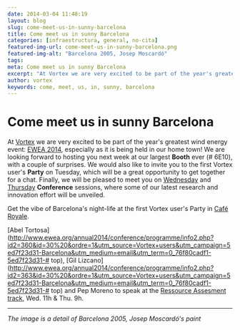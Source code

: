 ```yaml
---
date: 2014-03-04 11:48:19
layout: blog
slug: come-meet-us-in-sunny-barcelona
title: Come meet us in sunny Barcelona
categories: [infraestructura, general, no-cita]
featured-img-url: come-meet-us-in-sunny-barcelona.png
featured-img-alt: "Barcelona 2005, Josep Moscardó"
tags:
meta: Come meet us in sunny Barcelona
excerpt: "At Vortex we are very excited to be part of the year's greatest wind energy event: EWEA 2014, especially as it is being held in our home town!"
author: vortex
keywords: come, meet, us, in, sunny, barcelona
---
```


# Come meet us in sunny Barcelona

At [Vortex](http://www.vortex.es/?utm_source=Vortex+users&utm_campaign=5ed7f23d31-Barcelona&utm_medium=email&utm_term=0_76f80cadf1-5ed7f23d31-) we are very excited to be part of the year's greatest wind energy event: [EWEA 2014](http://www.ewea.org/annual2014?utm_source=Vortex+users&utm_campaign=5ed7f23d31-Barcelona&utm_medium=email&utm_term=0_76f80cadf1-5ed7f23d31-), especially as it is being held in our home town!  We are looking forward to hosting you next week at our largest **Booth** ever (# 6E10), with a couple of surprises. We would also like to invite you to the first Vortex user's **Party** on Tuesday, which will be a great opportunity to get together for a chat. Finally, we will be pleased to meet you on [Wednesday](http://www.ewea.org/annual2014/conference/programme/info.php?id=30&utm_source=Vortex+users&utm_campaign=5ed7f23d31-Barcelona&utm_medium=email&utm_term=0_76f80cadf1-5ed7f23d31-) and [Thursday](http://www.ewea.org/annual2014/conference/programme/info.php?id=40&utm_source=Vortex+users&utm_campaign=5ed7f23d31-Barcelona&utm_medium=email&utm_term=0_76f80cadf1-5ed7f23d31-) **Conference** sessions, where some of our latest research and innovation effort will be unveiled.

Get the vibe of Barcelona's night-life at the first Vortex user's Party in [Café Royale](http://www.timeout.com/barcelona/music-and-nightlife/cafe-royale?utm_source=Vortex+users&utm_campaign=5ed7f23d31-Barcelona&utm_medium=email&utm_term=0_76f80cadf1-5ed7f23d31-).

[Abel Tortosa](http://www.ewea.org/annual2014/conference/programme/info2.php?id2=360&id=30%20&ordre=1&utm_source=Vortex+users&utm_campaign=5ed7f23d31-Barcelona&utm_medium=email&utm_term=0_76f80cadf1-5ed7f23d31-# top), [Gil Lizcano](http://www.ewea.org/annual2014/conference/programme/info2.php?id2=363&id=30%20&ordre=1&utm_source=Vortex+users&utm_campaign=5ed7f23d31-Barcelona&utm_medium=email&utm_term=0_76f80cadf1-5ed7f23d31-# top) and Pep Moreno to speak at the [Ressource Assesment track](http://www.ewea.org/annual2014/conference/programme/infoalloraltrack.php?id=2&utm_source=Vortex+users&utm_campaign=5ed7f23d31-Barcelona&utm_medium=email&utm_term=0_76f80cadf1-5ed7f23d31-), Wed. 11h & Thu. 9h. 

------

*The image is a detail of Barcelona 2005, Josep Moscardó's paint*